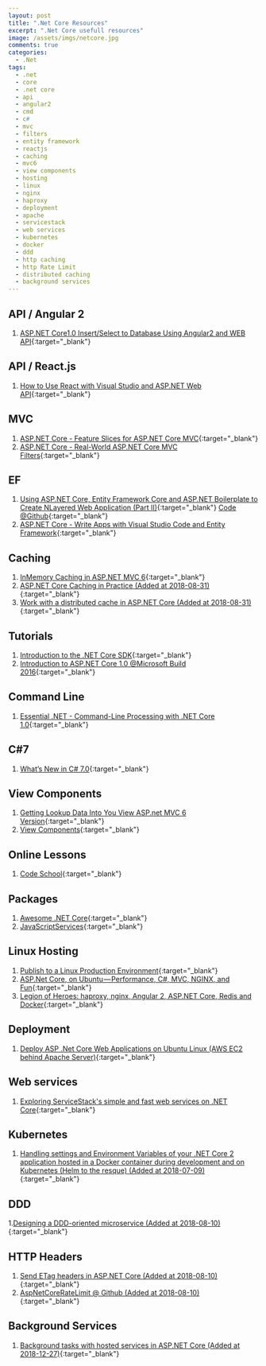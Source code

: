 ```yaml
---
layout: post
title: ".Net Core Resources"
excerpt: ".Net Core usefull resources"
image: /assets/imgs/netcore.jpg
comments: true
categories:
  - .Net
tags: 
  - .net
  - core
  - .net core
  - api
  - angular2
  - cmd
  - c#
  - mvc
  - filters
  - entity framework
  - reactjs
  - caching
  - mvc6
  - view components
  - hosting
  - linux
  - nginx
  - haproxy
  - deployment
  - apache
  - servicestack
  - web services
  - kubernetes
  - docker
  - ddd
  - http caching
  - http Rate Limit
  - distributed caching
  - background services
---
```


## API / Angular 2

1. [ASP.NET Core1.0 Insert/Select to Database Using Angular2 and WEB API](http://www.codeproject.com/Articles/1116918/ASP-NET-Core-Insert-Select-to-Database-Using-Angul){:target="_blank"}

## API / React.js

1. [How to Use React with Visual Studio and ASP.NET Web API](https://blog.pusher.com/how-to-use-react-with-visual-studio-and-asp-net-web-api/){:target="_blank"}

## MVC

1. [ASP.NET Core - Feature Slices for ASP.NET Core MVC](https://msdn.microsoft.com/magazine/mt763233?MC=ASPNET&MC=WebDev){:target="_blank"}
2. [ASP.NET Core - Real-World ASP.NET Core MVC Filters](https://msdn.microsoft.com/magazine/mt767699?MC=ASPNET&MC=.NET){:target="_blank"}

## EF

1. [Using ASP.NET Core, Entity Framework Core and ASP.NET Boilerplate to Create NLayered Web Application (Part II)](http://www.codeproject.com/Articles/1117216/Using-ASP-NET-Core-Entity-Framework-Core-and-ASP#ArticleTaskCreateServiceTest){:target="_blank"} [Code @Github](https://github.com/aspnetboilerplate/aspnetboilerplate-samples/tree/master/SimpleTaskSystem-Core){:target="_blank"}
2. [ASP.NET Core - Write Apps with Visual Studio Code and Entity Framework](https://msdn.microsoft.com/magazine/mt767698?MC=ASPNET&MC=Vstudio&MC=Open&f=255&MSPPError=-2147217396){:target="_blank"}

## Caching

1. [InMemory Caching in ASP.NET MVC 6](http://www.dotnetcurry.com/aspnet-mvc/1246/inmemory-caching-aspnet-mvc-6-core){:target="_blank"}
1. [ASP.NET Core Caching in Practice (Added at 2018-08-31)](https://rehansaeed.com/asp-net-core-caching-in-practice/){:target="_blank"}
1. [Work with a distributed cache in ASP.NET Core (Added at 2018-08-31)](https://docs.microsoft.com/en-us/aspnet/core/performance/caching/distributed?view=aspnetcore-2.1){:target="_blank"}


## Tutorials

1. [Introduction to the .NET Core SDK](https://github.com/shanselman/aspnetcore-workshop/blob/master/Labs/1.%20Introduction%20to%20the%20.NET%20Core%20SDK.md){:target="_blank"}
2. [Introduction to ASP.NET Core 1.0 @Microsoft Build 2016](https://github.com/Microsoft-Build-2016/CodeLabs-WebDev/tree/master/Module1-IntroToAspNetCore){:target="_blank"}

## Command Line

1. [Essential .NET - Command-Line Processing with .NET Core 1.0](https://msdn.microsoft.com/magazine/mt763239?MC=JavaScript&MC=WebDev&MC=.NET){:target="_blank"}
 
## C#7

1. [What’s New in C# 7.0](https://blogs.msdn.microsoft.com/dotnet/2016/08/24/whats-new-in-csharp-7-0/?MC=CSHARP&MC=.NET){:target="_blank"}

## View Components

1. [Getting Lookup Data Into You View ASP.net MVC 6 Version](http://blog.simontimms.com/2015/06/09/getting-lookup-data-into-you-view/){:target="_blank"}
2. [View Components](https://docs.asp.net/en/latest/mvc/views/view-components.html){:target="_blank"}

## Online Lessons

1. [Code School](http://campus.codeschool.com/courses/forging-ahead-with-asp-net-core/contents){:target="_blank"}

## Packages

1. [Awesome .NET Core](https://github.com/thangchung/awesome-dotnet-core){:target="_blank"}
2. [JavaScriptServices](https://github.com/aspnet/JavaScriptServices){:target="_blank"}
 
## Linux Hosting

1. [Publish to a Linux Production Environment](https://docs.asp.net/en/latest/publishing/linuxproduction.html){:target="_blank"}
2. [ASP.Net Core, on Ubuntu — Performance, C#, MVC, NGINX, and Fun](https://medium.com/@BKSRacer930/asp-net-core-on-ubuntu-performance-c-mvc-nginx-and-fun-f84d8b9cbd02#.ryp3dnrht){:target="_blank"}
3. [Legion of Heroes: haproxy, nginx, Angular 2, ASP.NET Core, Redis and Docker](http://tattoocoder.com/legion-of-heroes-haproxy-nginx-angular2-aspnetcore-redis-docker/){:target="_blank"}

## Deployment

1. [Deploy ASP .Net Core Web Applications on Ubuntu Linux (AWS EC2 behind Apache Server)](http://www.codeproject.com/Articles/1137493/Deploy-ASP-Net-Core-Web-Applications-on-Ubuntu-Lin){:target="_blank"}

## Web services

1. [Exploring ServiceStack's simple and fast web services on .NET Core](http://www.hanselman.com/blog/ExploringServiceStacksSimpleAndFastWebServicesOnNETCore.aspx){:target="_blank"}

## Kubernetes

1. [Handling settings and Environment Variables of your .NET Core 2 application hosted in a Docker container during development and on Kubernetes (Helm to the resque) (Added at 2018-07-09)](https://pascalnaber.wordpress.com/2017/11/29/handling-settings-and-environment-variables-of-your-net-core-2-application-hosted-in-a-docker-container-during-development-and-on-kubernetes-helm-to-the-resque/){:target="_blank"}

## DDD

1.[Designing a DDD-oriented microservice (Added at 2018-08-10)](https://docs.microsoft.com/en-us/dotnet/standard/microservices-architecture/microservice-ddd-cqrs-patterns/ddd-oriented-microservice){:target="_blank"}

## HTTP Headers

1. [Send ETag headers in ASP.NET Core (Added at 2018-08-10)](https://madskristensen.net/blog/send-etag-headers-in-aspnet-core/){:target="_blank"}
1. [AspNetCoreRateLimit @ Github (Added at 2018-08-10)](https://github.com/stefanprodan/AspNetCoreRateLimit){:target="_blank"}

## Background Services
1. [Background tasks with hosted services in ASP.NET Core (Added at 2018-12-27)](https://docs.microsoft.com/en-us/aspnet/core/fundamentals/host/hosted-services?view=aspnetcore-2.1){:target="_blank"}
